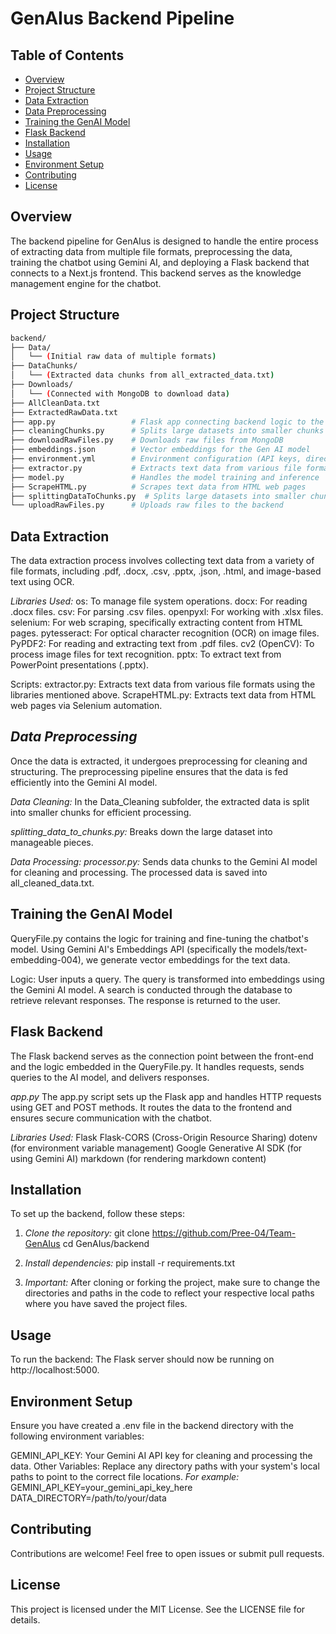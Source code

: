 # GenAIus Backend Pipeline

## Table of Contents
- [Overview](#overview)
- [Project Structure](#project-structure)
- [Data Extraction](#data-extraction)
- [Data Preprocessing](#data-preprocessing)
- [Training the GenAI Model](#training-the-genai-model)
- [Flask Backend](#flask-backend)
- [Installation](#installation)
- [Usage](#usage)
- [Environment Setup](#environment-setup)
- [Contributing](#contributing)
- [License](#license)

## Overview
The backend pipeline for GenAIus is designed to handle the entire process of extracting data from multiple file formats, preprocessing the data, training the chatbot using Gemini AI, and deploying a Flask backend that connects to a Next.js frontend. This backend serves as the knowledge management engine for the chatbot.

## Project Structure
```bash
backend/
├── Data/
│   └── (Initial raw data of multiple formats)
├── DataChunks/
│   └── (Extracted data chunks from all_extracted_data.txt)
├── Downloads/
│   └── (Connected with MongoDB to download data)
├── AllCleanData.txt
├── ExtractedRawData.txt
├── app.py                 # Flask app connecting backend logic to the frontend
├── cleaningChunks.py      # Splits large datasets into smaller chunks
├── downloadRawFiles.py    # Downloads raw files from MongoDB
├── embeddings.json        # Vector embeddings for the Gen AI model
├── environment.yml        # Environment configuration (API keys, directory paths, etc.)
├── extractor.py           # Extracts text data from various file formats
├── model.py               # Handles the model training and inference
├── ScrapeHTML.py          # Scrapes text data from HTML web pages
├── splittingDataToChunks.py  # Splits large datasets into smaller chunks
└── uploadRawFiles.py      # Uploads raw files to the backend
```

## Data Extraction
The data extraction process involves collecting text data from a variety of file formats, including .pdf, .docx, .csv, .pptx, .json, .html, and image-based text using OCR.

*Libraries Used:*
os: To manage file system operations.
docx: For reading .docx files.
csv: For parsing .csv files.
openpyxl: For working with .xlsx files.
selenium: For web scraping, specifically extracting content from HTML pages.
pytesseract: For optical character recognition (OCR) on image files.
PyPDF2: For reading and extracting text from .pdf files.
cv2 (OpenCV): To process image files for text recognition.
pptx: To extract text from PowerPoint presentations (.pptx).

Scripts:
extractor.py: Extracts text data from various file formats using the libraries mentioned above.
ScrapeHTML.py: Extracts text data from HTML web pages via Selenium automation.

## *Data Preprocessing*
Once the data is extracted, it undergoes preprocessing for cleaning and structuring. The preprocessing pipeline ensures that the data is fed efficiently into the Gemini AI model.

*Data Cleaning:*
In the Data_Cleaning subfolder, the extracted data is split into smaller chunks for efficient processing.

*splitting_data_to_chunks.py:* Breaks down the large dataset into manageable pieces.

*Data Processing:*
*processor.py:* Sends data chunks to the Gemini AI model for cleaning and processing. The processed data is saved into all_cleaned_data.txt.

## Training the GenAI Model
QueryFile.py contains the logic for training and fine-tuning the chatbot's model. Using Gemini AI's Embeddings API (specifically the models/text-embedding-004), we generate vector embeddings for the text data.

Logic:
User inputs a query.
The query is transformed into embeddings using the Gemini AI model.
A search is conducted through the database to retrieve relevant responses.
The response is returned to the user.

## Flask Backend
The Flask backend serves as the connection point between the front-end and the logic embedded in the QueryFile.py. It handles requests, sends queries to the AI model, and delivers responses.

*app.py*
The app.py script sets up the Flask app and handles HTTP requests using GET and POST methods. It routes the data to the frontend and ensures secure communication with the chatbot.

*Libraries Used:*
Flask
Flask-CORS (Cross-Origin Resource Sharing)
dotenv (for environment variable management)
Google Generative AI SDK (for using Gemini AI)
markdown (for rendering markdown content)

## Installation
To set up the backend, follow these steps:

1. *Clone the repository:*
    git clone https://github.com/Pree-04/Team-GenAIus
    cd GenAIus/backend

2. *Install dependencies:*
    pip install -r requirements.txt

3. *Important:*
    After cloning or forking the project, make sure to change the directories and paths in the code to reflect your respective local paths where you have saved the project files.

## Usage
To run the backend:
The Flask server should now be running on http://localhost:5000.

## Environment Setup
Ensure you have created a .env file in the backend directory with the following environment variables:

GEMINI_API_KEY: Your Gemini AI API key for cleaning and processing the data.
Other Variables: Replace any directory paths with your system's local paths to point to the correct file locations.
*For example:*
GEMINI_API_KEY=your_gemini_api_key_here
DATA_DIRECTORY=/path/to/your/data

## Contributing
Contributions are welcome! Feel free to open issues or submit pull requests.

## License
This project is licensed under the MIT License. See the LICENSE file for details.
